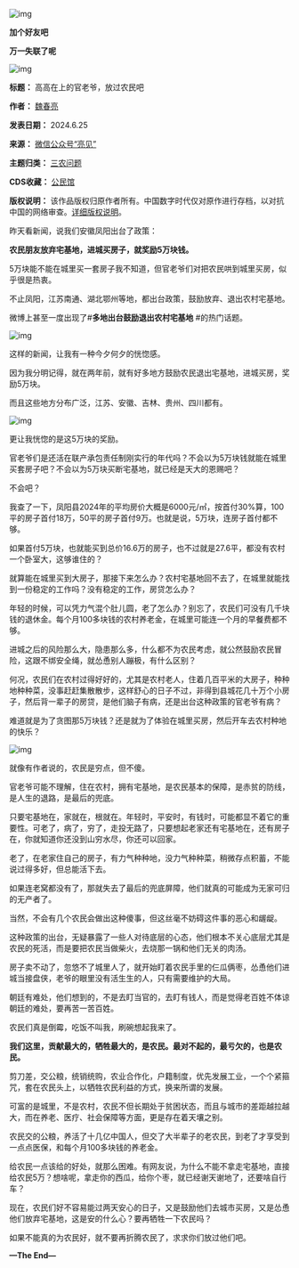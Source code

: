 ![img](https://chinadigitaltimes.net/chinese/files/2024/06/post-709232-667b4df0e5131.)


**加个好友吧**   

**万一失联了呢** 


![img](https://chinadigitaltimes.net/chinese/files/2024/06/post-709232-667b4df0ebb1d.)




**标题：** 高高在上的官老爷，放过农民吧  

**作者：** [魏春亮](https://chinadigitaltimes.net/space/魏春亮)  

**发表日期：** 2024.6.25  

**来源：** [微信公众号“亮见”](https://web.archive.org/web/https://mp.weixin.qq.com/s/4tPMjPuJa3mZ8L_leP52Gw?poc_token=HFZMe2ajI9tBEjOaVmglGmuhLClQPflbED3aoBcf)  

**主题归类：** [三农问题](https://chinadigitaltimes.net/space/三农问题)  

**CDS收藏：** [公民馆](https://chinadigitaltimes.net/space/%E5%85%AC%E6%B0%91%E9%A6%86)  

**版权说明：** 该作品版权归原作者所有。中国数字时代仅对原作进行存档，以对抗中国的网络审查。[详细版权说明](https://chinadigitaltimes.net/chinese/copyright)。


昨天看新闻，说我们安徽凤阳出台了政策：


**农民朋友放弃宅基地，进城买房子，就奖励5万块钱。** 


5万块能不能在城里买一套房子我不知道，但官老爷们对把农民哄到城里买房，似乎很是热衷。


不止凤阳，江苏南通、湖北鄂州等地，都出台政策，鼓励放弃、退出农村宅基地。


微博上甚至一度出现了#**多地出台鼓励退出农村宅基地** #的热门话题。


![img](https://chinadigitaltimes.net/chinese/files/2024/06/post-709232-667b4df110619.png)


这样的新闻，让我有一种今夕何夕的恍惚感。


因为我分明记得，就在两年前，就有好多地方鼓励农民退出宅基地，进城买房，奖励5万块。


而且这些地方分布广泛，江苏、安徽、吉林、贵州、四川都有。


![img](https://chinadigitaltimes.net/chinese/files/2024/06/post-709232-667b4df11b42c.)


更让我恍惚的是这5万块的奖励。


官老爷们是还活在联产承包责任制刚实行的年代吗？不会以为5万块钱就能在城里买套房子吧？不会以为5万块买断宅基地，就已经是天大的恩赐吧？


不会吧？


我查了一下，凤阳县2024年的平均房价大概是6000元/㎡，按首付30%算，100平的房子首付18万，50平的房子首付9万。也就是说，5万块，连房子首付都不够。


如果首付5万块，也就能买到总价16.6万的房子，也不过就是27.6平，都没有农村一个卧室大，这够谁住的？


就算能在城里买到大房子，那接下来怎么办？农村宅基地回不去了，在城里就能找到一份稳定的工作吗？没有稳定的工作，房贷怎么办？


年轻的时候，可以凭力气混个肚儿圆，老了怎么办？别忘了，农民们可没有几千块钱的退休金。每个月100多块钱的农村养老金，在城里可能连一个月的早餐费都不够。


进城之后的风险那么大，隐患那么多，什么都不为农民考虑，就公然鼓励农民冒险，这跟不绑安全绳，就怂恿别人蹦极，有什么区别？


何况，农民们在农村过得好好的，尤其是农村老人，住着几百平米的大房子，种种地种种菜，没事赶赶集散散步，这样舒心的日子不过，非得到县城花几十万个小房子，然后背一辈子的房贷，是他们脑子有病，还是出台这种政策的官老爷有病？


难道就是为了贪图那5万块钱？还是就为了体验在城里买房，然后开车去农村种地的快乐？


![img](https://chinadigitaltimes.net/chinese/files/2024/06/post-709232-667b4df124a0f.)


就像有作者说的，农民是穷点，但不傻。


官老爷可能不理解，住在农村，拥有宅基地，是农民基本的保障，是赤贫的防线，是人生的退路，是最后的兜底。


只要宅基地在，家就在，根就在。年轻时，平安时，有钱时，可能都显不着它的重要性。可老了，病了，穷了，走投无路了，只要想起老家还有宅基地在，还有房子在，你就知道你还没到山穷水尽，你还可以回家。


老了，在老家住自己的房子，有力气种种地，没力气种种菜，稍微存点积蓄，不能说过得多好，但总能活下去。


如果连老窝都没有了，那就失去了最后的兜底屏障，他们就真的可能成为无家可归的无产者了。


当然，不会有几个农民会做出这种傻事，但这丝毫不妨碍这件事的恶心和龌龊。


这种政策的出台，无疑暴露了一些人对待底层的心态，他们根本不关心底层尤其是农民的死活，而是要把农民当做柴火，去烧那一锅和他们无关的肉汤。


房子卖不动了，忽悠不了城里人了，就开始盯着农民手里的仨瓜俩枣，怂恿他们进城当接盘侠，老爷的眼里没有活生生的人，只有需要维护的大局。


朝廷有难处，他们想到的，不是去盯当官的，去盯有钱人，而是觉得老百姓不体谅朝廷的难处，要再苦一苦百姓。


农民们真是倒霉，吃饭不叫我，刷碗想起我来了。


**我们这里，贡献最大的，牺牲最大的，是农民。最对不起的，最亏欠的，也是农民。** 


剪刀差，交公粮，统销统购，农业合作化，户籍制度，优先发展工业，一个个紧箍咒，套在农民头上，以牺牲农民利益的方式，换来所谓的发展。


可富的是城里，不是农村，农民不但长期处于贫困状态，而且与城市的差距越拉越大，而在养老、医疗、社会保障等方面，更是存在着天壤之别。


农民交的公粮，养活了十几亿中国人，但交了大半辈子的老农民，到老了才享受到一点点医保，和每个月100多块钱的养老金。


给农民一点该给的好处，就那么困难。有网友说，为什么不能不拿走宅基地，直接给农民5万？想啥呢，拿走你的西瓜，给你个枣，就已经谢天谢地了，还要啥自行车？


现在，农民们好不容易能过两天安心的日子，又是鼓励他们去城市买房，又是怂恿他们放弃宅基地，这是安的什么心？要再牺牲一下农民吗？


如果不能真的为农民好，就不要再折腾农民了，求求你们放过他们吧。


**—The End—** 

